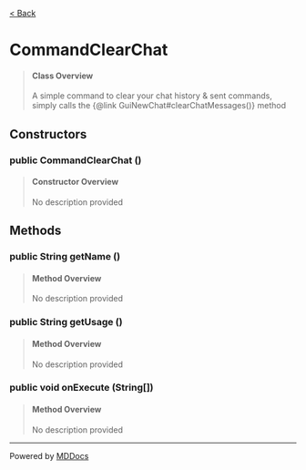 [< Back](..)
# CommandClearChat #
>#### Class Overview ####
>A simple command to clear your chat history & sent commands,
 simply calls the {@link GuiNewChat#clearChatMessages()} method
## Constructors ##
### public CommandClearChat () ###
>#### Constructor Overview ####
>No description provided
>
## Methods ##
### public String getName () ###
>#### Method Overview ####
>No description provided
>
### public String getUsage () ###
>#### Method Overview ####
>No description provided
>
### public void onExecute (String[]) ###
>#### Method Overview ####
>No description provided
>

---
Powered by [MDDocs](https://github.com/VRCube/MDDocs)